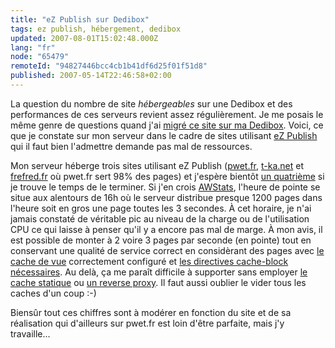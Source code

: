 ```yaml
---
title: "eZ Publish sur Dedibox"
tags: ez publish, hébergement, dedibox
updated: 2007-08-01T15:02:48.000Z
lang: "fr"
node: "65479"
remoteId: "94827446bcc4cb1b41df6d25f01f51d8"
published: 2007-05-14T22:46:58+02:00
---
```

 
La question du nombre de site *hébergeables* sur une Dedibox et des performances de ces serveurs revient assez régulièrement. Je me posais le même genre de questions quand j'ai [migré ce site sur ma Dedibox](/post/migration-sur-dedipwet). Voici, ce que je constate sur mon serveur dans le cadre de sites utilisant [eZ Publish](/tag/ez+publish) qui il faut bien l'admettre demande pas mal de ressources.

 
Mon serveur héberge trois sites utilisant eZ Publish ([pwet.fr](http://pwet.fr), [t-ka.net](http://t-ka.net) et [frefred.fr](http://www.frefred.fr) où pwet.fr sert 98% des pages) et j'espère bientôt [un quatrième](http://www.chic-planete.net) si je trouve le temps de le terminer. Si j'en crois [AWStats](/post/statistiques-web-avec-awstats-sous-ubuntu-en-mode-cgi), l'heure de pointe se situe aux alentours de 16h où le serveur distribue presque 1200 pages dans l'heure soit en gros une page toutes les 3 secondes. À cet horaire, je n'ai jamais constaté de véritable pic au niveau de la charge ou de l'utilisation CPU ce qui laisse à penser qu'il y a encore pas mal de marge. À mon avis, il est possible de monter à 2 voire 3 pages par seconde (en pointe) tout en conservant une qualité de service correct en considèrant des pages avec [le cache de vue](http://ez.no/community/articles/ez_publish_performance_optimization_part_3_of_3_practical_cache_and_template_solutions/caching_overview#eztoc1100360_3) correctement configuré et [les directives cache-block nécessaires](http://ez.no/community/articles/ez_publish_performance_optimization_part_3_of_3_practical_cache_and_template_solutions/cache_blocks_optimization). Au delà, ça me paraît difficile à supporter sans employer [le cache statique](http://ez.no/community/articles/ez_publish_performance_optimization_part_3_of_3_practical_cache_and_template_solutions/static_cache) ou [un reverse proxy](http://ez.no/community/articles/using_the_squid_reverse_proxy_to_improve_ez_publish_performance). Il faut aussi oublier le vider tous les caches d'un coup :-)

 
Biensûr tout ces chiffres sont à modérer en fonction du site et de sa réalisation qui d'ailleurs sur pwet.fr est loin d'être parfaite, mais j'y travaille...


